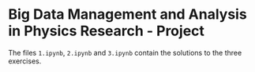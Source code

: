 # Big Data Management and Analysis in Physics Research - Project

The files `1.ipynb`, `2.ipynb` and `3.ipynb` contain the solutions to the three
exercises.
